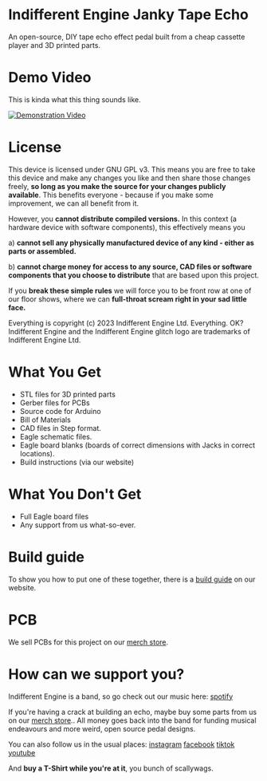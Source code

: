 # Indifferent Engine Janky Tape Echo

An open-source, DIY tape echo effect pedal built from a cheap cassette player and 3D printed parts.

# Demo Video

This is kinda what this thing sounds like.

[![Demonstration Video](https://img.youtube.com/vi/j26JLl0Hhg4/0.jpg)](https://www.youtube.com/watch?v=j26JLl0Hhg4)


# License

This device is licensed under GNU GPL v3. This means you are free to take this device and make any changes you like and then share those changes freely, **so long as you make the source for your changes publicly available**. This benefits everyone - because if you make some improvement, we can all benefit from it.

However, you **cannot distribute compiled versions.** In this context (a hardware device with software components), this effectively means you

a)  **cannot sell any physically manufactured device of any kind - either as parts or assembled.** 

b) **cannot charge money for access to any source, CAD files or software components that you choose to distribute** that are based upon this project.
  
If you **break these simple rules** we will force you to be front row at one of our floor shows, where we can **full-throat scream right in your sad little face.**

Everything is copyright (c) 2023 Indifferent Engine Ltd. Everything. OK?
Indifferent Engine and the Indifferent Engine glitch logo are trademarks of Indifferent Engine Ltd.

# What You Get

* STL files for 3D printed parts
* Gerber files for PCBs
* Source code for Arduino
* Bill of Materials
* CAD files in Step format.
* Eagle schematic files.
* Eagle board blanks (boards of correct dimensions with Jacks in correct locations).
* Build instructions (via our website)

# What You Don't Get

* Full Eagle board files
* Any support from us what-so-ever.

# Build guide

To show you how to put one of these together, there is a [build guide](https://www.indifferentengine.com/tapeechobuildguide) on our website.

# PCB

We sell PCBs for this project on our [merch store](https://www.indifferentengine.com/shop).

# How can we support you?

Indifferent Engine is a band, so go check out our music here:
[spotify](https://open.spotify.com/artist/0dltTUV2N49r1UjUTsqe3h?si=cdwmojcwTOmE14S_XvX_6A)

If you're having a crack at building an echo, maybe buy some parts from us on our [merch store](https://www.indifferentengine.com/shop).. All money goes back into the band for funding musical endeavours and more weird, open source pedal designs.

You can also follow us in the usual places:
[instagram](https://www.instagram.com/indifferentengine)
[facebook](https://www.facebook.com/indifferentengine)
[tiktok](https://www.tiktok.com/@indifferentengine)
[youtube](https://www.youtube.com/@indifferentengine)

And **buy a T-Shirt while you're at it**, you bunch of scallywags.
